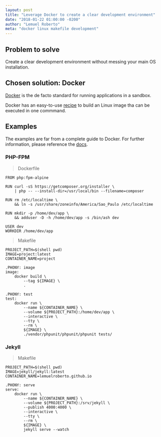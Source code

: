 ```yaml
---
layout: post
title: "Leverage Docker to create a clear development environment"
date: "2018-01-22 01:00:00 -0200"
author: "Lemuel Roberto"
meta: "docker linux makefile development"
---
```


## Problem to solve

Create a clear development environment without messing your main OS installation.

## Chosen solution: Docker

[Docker](https://en.wikipedia.org/wiki/Docker_(software)) is the de facto standard for running applications in a sandbox.

Docker has an easy-to-use [recipe](https://docs.docker.com/engine/reference/builder) to build an Linux image tha can be executed in one commmand.

## Examples

The examples are far from a complete guide to Docker. For further information, please reference the [docs](https://docs.docker.com/reference).

### PHP-FPM

> Dockerfile

```
FROM php:fpm-alpine

RUN curl -sS https://getcomposer.org/installer \
    | php -- --install-dir=/usr/local/bin --filename=composer

RUN rm /etc/localtime \
    && ln -s /usr/share/zoneinfo/America/Sao_Paulo /etc/localtime

RUN mkdir -p /home/dev/app \
    && adduser -D -h /home/dev/app -s /bin/ash dev

USER dev
WORKDIR /home/dev/app
```

> Makefile

```
PROJECT_PATH=$(shell pwd)
IMAGE=project:latest
CONTAINER_NAME=project

.PHONY: image
image:
    docker build \
        --tag ${IMAGE} \
        .

.PHONY: test
test:
    docker run \
        --name ${CONTAINER_NAME} \
        --volume ${PROJECT_PATH}:/home/dev/app \
        --interactive \
        --tty \
        --rm \
        ${IMAGE} \
        ./vendor/phpunit/phpunit/phpunit tests/
```

### Jekyll

> Makefile

```
PROJECT_PATH=$(shell pwd)
IMAGE=jekyll/jekyll:latest
CONTAINER_NAME=lemuelroberto.github.io

.PHONY: serve
serve:
    docker run \
        --name ${CONTAINER_NAME} \
        --volume ${PROJECT_PATH}:/srv/jekyll \
        --publish 4000:4000 \
        --interactive \
        --tty \
        --rm \
        ${IMAGE} \
        jekyll serve --watch
```
